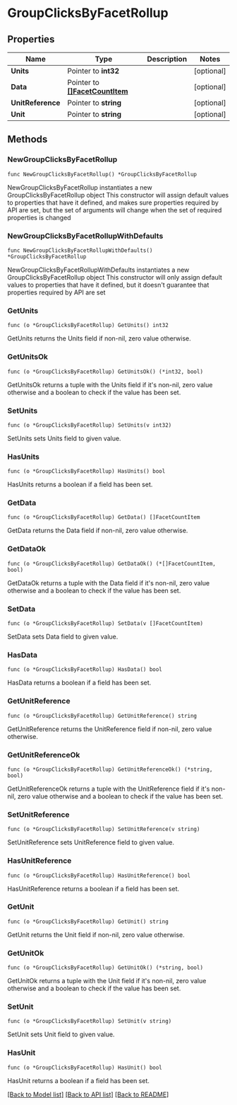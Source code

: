 # GroupClicksByFacetRollup

## Properties

Name | Type | Description | Notes
------------ | ------------- | ------------- | -------------
**Units** | Pointer to **int32** |  | [optional] 
**Data** | Pointer to [**[]FacetCountItem**](FacetCountItem.md) |  | [optional] 
**UnitReference** | Pointer to **string** |  | [optional] 
**Unit** | Pointer to **string** |  | [optional] 

## Methods

### NewGroupClicksByFacetRollup

`func NewGroupClicksByFacetRollup() *GroupClicksByFacetRollup`

NewGroupClicksByFacetRollup instantiates a new GroupClicksByFacetRollup object
This constructor will assign default values to properties that have it defined,
and makes sure properties required by API are set, but the set of arguments
will change when the set of required properties is changed

### NewGroupClicksByFacetRollupWithDefaults

`func NewGroupClicksByFacetRollupWithDefaults() *GroupClicksByFacetRollup`

NewGroupClicksByFacetRollupWithDefaults instantiates a new GroupClicksByFacetRollup object
This constructor will only assign default values to properties that have it defined,
but it doesn't guarantee that properties required by API are set

### GetUnits

`func (o *GroupClicksByFacetRollup) GetUnits() int32`

GetUnits returns the Units field if non-nil, zero value otherwise.

### GetUnitsOk

`func (o *GroupClicksByFacetRollup) GetUnitsOk() (*int32, bool)`

GetUnitsOk returns a tuple with the Units field if it's non-nil, zero value otherwise
and a boolean to check if the value has been set.

### SetUnits

`func (o *GroupClicksByFacetRollup) SetUnits(v int32)`

SetUnits sets Units field to given value.

### HasUnits

`func (o *GroupClicksByFacetRollup) HasUnits() bool`

HasUnits returns a boolean if a field has been set.

### GetData

`func (o *GroupClicksByFacetRollup) GetData() []FacetCountItem`

GetData returns the Data field if non-nil, zero value otherwise.

### GetDataOk

`func (o *GroupClicksByFacetRollup) GetDataOk() (*[]FacetCountItem, bool)`

GetDataOk returns a tuple with the Data field if it's non-nil, zero value otherwise
and a boolean to check if the value has been set.

### SetData

`func (o *GroupClicksByFacetRollup) SetData(v []FacetCountItem)`

SetData sets Data field to given value.

### HasData

`func (o *GroupClicksByFacetRollup) HasData() bool`

HasData returns a boolean if a field has been set.

### GetUnitReference

`func (o *GroupClicksByFacetRollup) GetUnitReference() string`

GetUnitReference returns the UnitReference field if non-nil, zero value otherwise.

### GetUnitReferenceOk

`func (o *GroupClicksByFacetRollup) GetUnitReferenceOk() (*string, bool)`

GetUnitReferenceOk returns a tuple with the UnitReference field if it's non-nil, zero value otherwise
and a boolean to check if the value has been set.

### SetUnitReference

`func (o *GroupClicksByFacetRollup) SetUnitReference(v string)`

SetUnitReference sets UnitReference field to given value.

### HasUnitReference

`func (o *GroupClicksByFacetRollup) HasUnitReference() bool`

HasUnitReference returns a boolean if a field has been set.

### GetUnit

`func (o *GroupClicksByFacetRollup) GetUnit() string`

GetUnit returns the Unit field if non-nil, zero value otherwise.

### GetUnitOk

`func (o *GroupClicksByFacetRollup) GetUnitOk() (*string, bool)`

GetUnitOk returns a tuple with the Unit field if it's non-nil, zero value otherwise
and a boolean to check if the value has been set.

### SetUnit

`func (o *GroupClicksByFacetRollup) SetUnit(v string)`

SetUnit sets Unit field to given value.

### HasUnit

`func (o *GroupClicksByFacetRollup) HasUnit() bool`

HasUnit returns a boolean if a field has been set.


[[Back to Model list]](../README.md#documentation-for-models) [[Back to API list]](../README.md#documentation-for-api-endpoints) [[Back to README]](../README.md)


